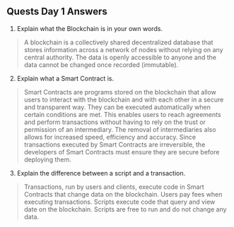## Quests Day 1 Answers

1. Explain what the Blockchain is in your own words.

> A blockchain is a collectively shared decentralized database that stores information across a network of nodes without relying on any central authority. The data is openly accessible to anyone and the data cannot be changed once recorded (immutable).

2. Explain what a Smart Contract is.

> Smart Contracts are programs stored on the blockchain that allow users to interact with the blockchain and with each other in a secure and transparent way. They can be executed automatically when certain conditions are met. This enables users to reach agreements and perform transactions without having to rely on the trust or permission of an intermediary. The removal of intermediaries also allows for increased speed, efficiency and accuracy. Since transactions executed by Smart Contracts are irreversible, the developers of Smart Contracts must ensure they are secure before deploying them.

3. Explain the difference between a script and a transaction.

> Transactions, run by users and clients, execute code in Smart Contracts that change data on the blockchain. Users pay fees when executing transactions. Scripts execute code that query and view date on the blockchain. Scripts are free to run and do not change any data.
